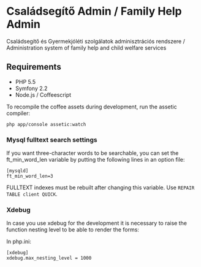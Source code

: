 Családsegítő Admin / Family Help Admin
========================================

Családsegítő és Gyermekjóléti szolgálatok adminisztrációs rendszere /
Administration system of family help and child welfare services

## Requirements

* PHP 5.5
* Symfony 2.2
* Node.js / Coffeescript

To recompile the coffee assets during development, run the assetic compiler:

```
php app/console assetic:watch
```

### Mysql fulltext search settings
If you want three-character words to be searchable, you can set the ft_min_word_len variable by putting the following lines in an option file:
```
[mysqld]
ft_min_word_len=3
```

FULLTEXT indexes must be rebuilt after changing this variable. Use `REPAIR TABLE client QUICK`.

### Xdebug
In case you use xdebug for the development it is necessary to raise the function nesting level to be able to render the forms:

In php.ini:
```
[xdebug]
xdebug.max_nesting_level = 1000
```